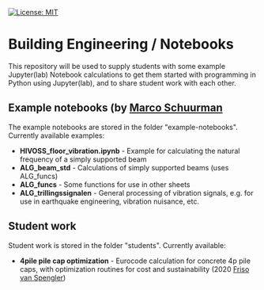 [![License: MIT](https://img.shields.io/badge/License-MIT-informational.svg)](https://github.com/TUDelft-CITG/BE-notebooks/blob/master/LICENSE.txt)

# Building Engineering / Notebooks

This repository will be used to supply students with some example Jupyter(lab) Notebook calculations to get them started with programming in Python using Jupyter(lab), and to share student work with each other.


## Example notebooks (by [Marco Schuurman](https://github.com/marcoschuurman)

The example notebooks are stored in the folder "example-notebooks". Currently available examples:
* **HIVOSS_floor_vibration.ipynb** - Example for calculating the natural frequency of a simply supported beam
* **ALG_beam_std** - Calculations of simply supported beams (uses ALG_funcs)
* **ALG_funcs** - Some functions for use in other sheets
* **ALG_trillingssignalen** - General processing of vibration signals, e.g. for use in earthquake engineering, vibration nuisance, etc.

## Student work

Student work is stored in the folder "students". Currently available:
* **4pile pile cap optimization** - Eurocode calculation for concrete 4p pile caps, with optimization routines for cost and sustainability (2020 [Friso van Spengler](https://github.com/Frisovanspengler))
